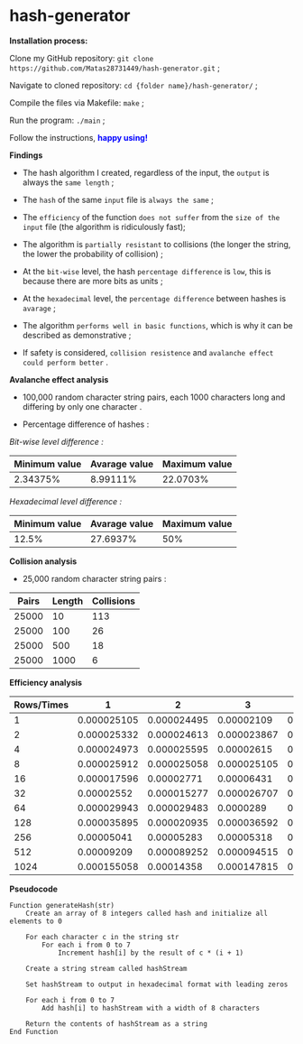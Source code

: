 # hash-generator

**Installation process:**

Clone my GitHub repository: `git clone https://github.com/Matas28731449/hash-generator.git` ;

Navigate to cloned repository: `cd {folder name}/hash-generator/` ;

Compile the files via Makefile: `make` ;

Run the program: `./main` ;

Follow the instructions, <b style="color: blue">happy using!</b>

**Findings**

- The hash algorithm I created, regardless of the input, the `output` is always the `same length` ;

- The `hash` of the same `input` file is `always the same` ;

- The `efficiency` of the function `does not suffer` from the `size of the input` file (the algorithm is ridiculously fast);

- The algorithm is `partially resistant` to collisions (the longer the string, the lower the probability of collision) ;

- At the `bit-wise` level, the hash `percentage difference` is `low`, this is because there are more bits as units ;

- At the `hexadecimal` level, the `percentage difference` between hashes is `avarage` ;

- The algorithm `performs well in basic functions`, which is why it can be described as demonstrative ;

- If safety is considered, `collision resistence` and `avalanche effect could perform better` .

**Avalanche effect analysis**

- 100,000 random character string pairs, each 1000 characters long and differing by only one character .

- Percentage difference of hashes :
    
*Bit-wise level difference :*

| Minimum value | Avarage value | Maximum value |
|---------------|---------------|---------------|
| 2.34375%      | 8.99111%      | 22.0703%      |

*Hexadecimal level difference :*

| Minimum value | Avarage value | Maximum value |
|---------------|---------------|---------------|
| 12.5%         | 27.6937%      | 50%           |

**Collision analysis**

- 25,000 random character string pairs :

| Pairs | Length | Collisions |
|-------|--------|------------|
| 25000 | 10     | 113        |
| 25000 | 100    | 26         |
| 25000 | 500    | 18         |
| 25000 | 1000   | 6          |

**Efficiency analysis**

| Rows/Times | 1           | 2           | 3           | 4           | 5           | Avg. time  |
|------------|-------------|-------------|-------------|-------------|-------------|------------|
| 1          | 0.000025105 | 0.000024495 | 0.00002109  | 0.000025388 | 0.000024308 | 0.00002407 |
| 2          | 0.000025332 | 0.000024613 | 0.000023867 | 0.000025222 | 0.000024833 | 0.00002477 |
| 4          | 0.000024973 | 0.000025595 | 0.00002615  | 0.000024303 | 0.00006708  | 0.00003362 |
| 8          | 0.000025912 | 0.000025058 | 0.000025105 | 0.000024748 | 0.000020465 | 0.00002425 |
| 16         | 0.000017596 | 0.00002771  | 0.00006431  | 0.000024572 | 0.000024815 | 0.0000318  |
| 32         | 0.00002552  | 0.000015277 | 0.000026707 | 0.000026348 | 0.000026237 | 0.00002401 |
| 64         | 0.000029943 | 0.000029483 | 0.0000289   | 0.00002419  | 0.000028712 | 0.00002824 |
| 128        | 0.000035895 | 0.000020935 | 0.000036592 | 0.000036005 | 0.00003748  | 0.00003338 |
| 256        | 0.00005041  | 0.00005283  | 0.00005318  | 0.000041813 | 0.000051743 | 0.00004999 |
| 512        | 0.00009209  | 0.000089252 | 0.000094515 | 0.00009622  | 0.000085825 | 0.00009158 |
| 1024       | 0.000155058 | 0.00014358  | 0.000147815 | 0.000148903 | 0.000149233 | 0.00014891 |

**Pseudocode**

```
Function generateHash(str)
    Create an array of 8 integers called hash and initialize all elements to 0

    For each character c in the string str
        For each i from 0 to 7
            Increment hash[i] by the result of c * (i + 1)

    Create a string stream called hashStream

    Set hashStream to output in hexadecimal format with leading zeros

    For each i from 0 to 7
        Add hash[i] to hashStream with a width of 8 characters

    Return the contents of hashStream as a string
End Function
```
